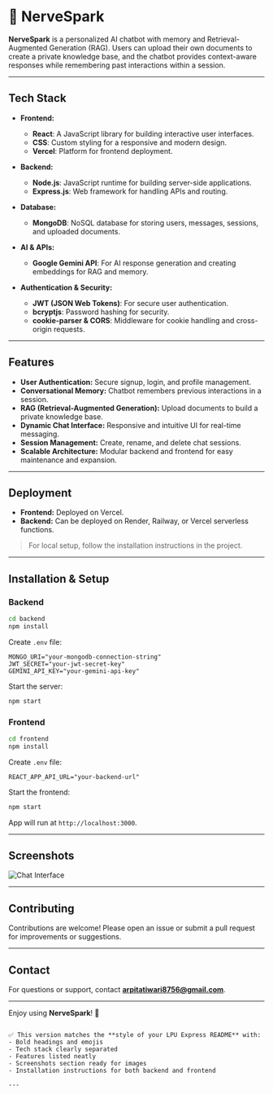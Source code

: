 ﻿
# 🚀 NerveSpark

**NerveSpark** is a personalized AI chatbot with memory and Retrieval-Augmented Generation (RAG). Users can upload their own documents to create a private knowledge base, and the chatbot provides context-aware responses while remembering past interactions within a session.

---

## Tech Stack

- **Frontend:** 
  - **React**: A JavaScript library for building interactive user interfaces.
  - **CSS**: Custom styling for a responsive and modern design.
  - **Vercel**: Platform for frontend deployment.

- **Backend:**
  - **Node.js**: JavaScript runtime for building server-side applications.
  - **Express.js**: Web framework for handling APIs and routing.

- **Database:**
  - **MongoDB**: NoSQL database for storing users, messages, sessions, and uploaded documents.

- **AI & APIs:**
  - **Google Gemini API**: For AI response generation and creating embeddings for RAG and memory.

- **Authentication & Security:**
  - **JWT (JSON Web Tokens)**: For secure user authentication.
  - **bcryptjs**: Password hashing for security.
  - **cookie-parser & CORS**: Middleware for cookie handling and cross-origin requests.

---

## Features

- **User Authentication:** Secure signup, login, and profile management.  
- **Conversational Memory:** Chatbot remembers previous interactions in a session.  
- **RAG (Retrieval-Augmented Generation):** Upload documents to build a private knowledge base.  
- **Dynamic Chat Interface:** Responsive and intuitive UI for real-time messaging.  
- **Session Management:** Create, rename, and delete chat sessions.  
- **Scalable Architecture:** Modular backend and frontend for easy maintenance and expansion.

---

## Deployment

- **Frontend:** Deployed on Vercel.  
- **Backend:** Can be deployed on Render, Railway, or Vercel serverless functions.  

> For local setup, follow the installation instructions in the project.

---

## Installation & Setup

### Backend
```bash
cd backend
npm install
````

Create `.env` file:

```
MONGO_URI="your-mongodb-connection-string"
JWT_SECRET="your-jwt-secret-key"
GEMINI_API_KEY="your-gemini-api-key"
```

Start the server:

```bash
npm start
```

### Frontend

```bash
cd frontend
npm install
```

Create `.env` file:

```
REACT_APP_API_URL="your-backend-url"
```

Start the frontend:

```bash
npm start
```

App will run at `http://localhost:3000`.

---

## Screenshots

![Chat Interface](C:\MERN\PROJECTS\Nervespark\frontend\public\image.png)

---

## Contributing

Contributions are welcome! Please open an issue or submit a pull request for improvements or suggestions.

---

## Contact

For questions or support, contact **[arpitatiwari8756@gmail.com](mailto:arpitatiwari8756@gmail.com)**.

---

Enjoy using **NerveSpark**! 🚀

```

✅ This version matches the **style of your LPU Express README** with:  
- Bold headings and emojis  
- Tech stack clearly separated  
- Features listed neatly  
- Screenshots section ready for images  
- Installation instructions for both backend and frontend  

---

